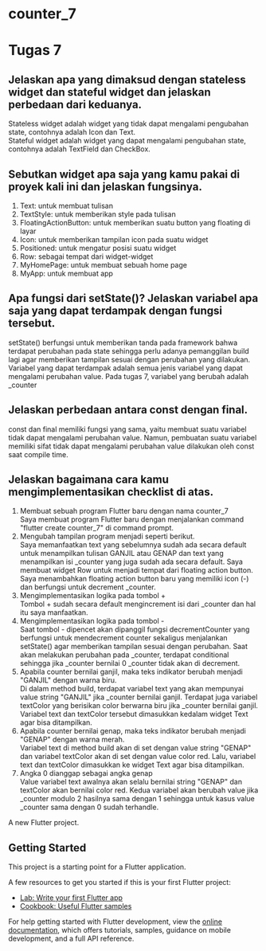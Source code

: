 # counter_7

# Tugas 7

## Jelaskan apa yang dimaksud dengan stateless widget dan stateful widget dan jelaskan perbedaan dari keduanya.
Stateless widget adalah widget yang tidak dapat mengalami pengubahan state, contohnya adalah Icon dan Text.<br>
Stateful widget adalah widget yang dapat mengalami pengubahan state, contohnya adalah TextField dan CheckBox.

## Sebutkan widget apa saja yang kamu pakai di proyek kali ini dan jelaskan fungsinya.
1. Text: untuk membuat tulisan
2. TextStyle: untuk memberikan style pada tulisan
3. FloatingActionButton: untuk memberikan suatu button yang floating di layar
4. Icon: untuk memberikan tampilan icon pada suatu widget
5. Positioned: untuk mengatur posisi suatu widget
6. Row: sebagai tempat dari widget-widget
7. MyHomePage: untuk membuat sebuah home page
8. MyApp: untuk membuat app

## Apa fungsi dari setState()? Jelaskan  variabel apa saja yang dapat terdampak dengan fungsi tersebut.
setState() berfungsi untuk memberikan tanda pada framework bahwa terdapat perubahan pada state sehingga perlu adanya pemanggilan build lagi agar memberikan tampilan sesuai dengan perubahan yang dilakukan.
Variabel yang dapat terdampak adalah semua jenis variabel yang dapat mengalami perubahan value.
Pada tugas 7, variabel yang berubah adalah _counter

## Jelaskan perbedaan antara const dengan final.
const dan final memiliki fungsi yang sama, yaitu membuat suatu variabel tidak dapat mengalami perubahan value.
Namun, pembuatan suatu variabel memiliki sifat tidak dapat mengalami perubahan value dilakukan oleh const saat compile time.

## Jelaskan bagaimana cara kamu mengimplementasikan checklist di atas.
1. Membuat sebuah program Flutter baru dengan nama counter_7<br>
Saya membuat program Flutter baru dengan menjalankan command "flutter create counter_7" di command prompt.
2. Mengubah tampilan program menjadi seperti berikut.<br>
Saya memanfaatkan text yang sebelumnya sudah ada secara default untuk menampilkan tulisan GANJIL atau GENAP dan text yang menampilkan isi _counter yang juga sudah ada secara default.
Saya membuat widget Row untuk menjadi tempat dari floating action button.
Saya menambahkan floating action button baru yang memiliki icon (-) dan berfungsi untuk decrement _counter.
3. Mengimplementasikan logika pada tombol +<br>
Tombol + sudah secara default mengincrement isi dari _counter dan hal itu saya manfaatkan.
4. Mengimplementasikan logika pada tombol -<br>
Saat tombol - dipencet akan dipanggil fungsi decrementCounter yang berfungsi untuk mendecrement counter sekaligus menjalankan setState() agar memberikan tampilan sesuai dengan perubahan. Saat akan melakukan perubahan pada _counter, terdapat conditional sehingga jika _counter bernilai 0 _counter tidak akan di decrement.
5. Apabila counter bernilai ganjil, maka teks indikator berubah menjadi "GANJIL" dengan warna biru.<br>
Di dalam method build, terdapat variabel text yang akan mempunyai value string "GANJIL" jika _counter bernilai ganjil.
Terdapat juga variabel textColor yang berisikan color berwarna biru jika _counter bernilai ganjil.
Variabel text dan textColor tersebut dimasukkan kedalam widget Text agar bisa ditampilkan.
6. Apabila counter bernilai genap, maka teks indikator berubah menjadi "GENAP" dengan warna merah.<br>
Variabel text di method build akan di set dengan value string "GENAP" dan variabel textColor akan di set dengan value color red.
Lalu, variabel text dan textColor dimasukkan ke widget Text agar bisa ditampilkan.
7. Angka 0 dianggap sebagai angka genap<br>
Value variabel text awalnya akan selalu bernilai string "GENAP" dan textColor akan bernilai color red. Kedua variabel akan berubah value jika _counter modulo 2 hasilnya sama dengan 1 sehingga untuk kasus value _counter sama dengan 0 sudah terhandle.




A new Flutter project.

## Getting Started

This project is a starting point for a Flutter application.

A few resources to get you started if this is your first Flutter project:

- [Lab: Write your first Flutter app](https://docs.flutter.dev/get-started/codelab)
- [Cookbook: Useful Flutter samples](https://docs.flutter.dev/cookbook)

For help getting started with Flutter development, view the
[online documentation](https://docs.flutter.dev/), which offers tutorials,
samples, guidance on mobile development, and a full API reference.
